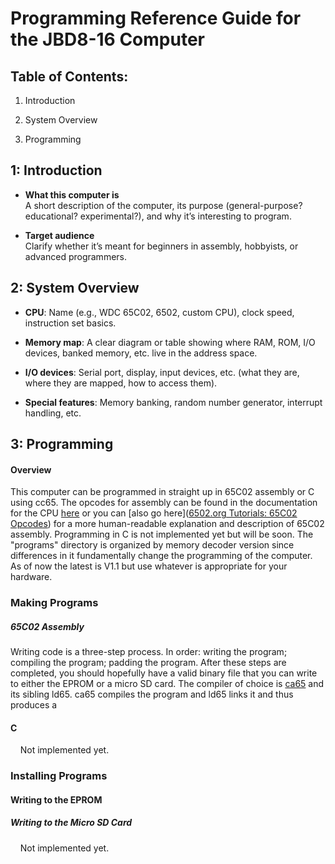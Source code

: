 # Programming Reference Guide for the JBD8-16 Computer

## Table of Contents:

1. Introduction

2. System Overview

3. Programming

## 1: Introduction

- **What this computer is**  
  A short description of the computer, its purpose (general-purpose? educational? experimental?), and why it’s interesting to program.

- **Target audience**  
  Clarify whether it’s meant for beginners in assembly, hobbyists, or advanced programmers.

## 2: System Overview

- **CPU**: Name (e.g., WDC 65C02, 6502, custom CPU), clock speed, instruction set basics.

- **Memory map**: A clear diagram or table showing where RAM, ROM, I/O devices, banked memory, etc. live in the address space.

- **I/O devices**: Serial port, display, input devices, etc. (what they are, where they are mapped, how to access them).

- **Special features**: Memory banking, random number generator, interrupt handling, etc.

## 3: Programming

#### Overview

This computer can be programmed in straight up in 65C02 assembly or C using cc65. The opcodes for assembly can be found in the documentation for the CPU [here](https://www.westerndesigncenter.com/wdc/documentation/w65c02s.pdf) or you can [also go here]([6502.org Tutorials: 65C02 Opcodes](http://www.6502.org/tutorials/65c02opcodes.html)) for a more human-readable explanation and description of 65C02 assembly. Programming in C is not implemented yet but will be soon. The "programs" directory is organized by memory decoder version since differences in it fundamentally change the programming of the computer. As of now the latest is V1.1 but use whatever is appropriate for your hardware.

### Making Programs

##### 65C02 Assembly

Writing code is a three-step process. In order: writing the program; compiling the program; padding the program. After these steps are completed, you should hopefully have a valid binary file that you can write to either the EPROM or a micro SD card. 
The compiler of choice is [ca65](https://cc65.github.io/doc/ca65.html) and its sibling ld65. ca65 compiles the program and ld65 links it and thus produces a 

#### C

    Not implemented yet.

### Installing Programs

#### Writing to the EPROM

##### Writing to the Micro SD Card

    Not implemented yet.
